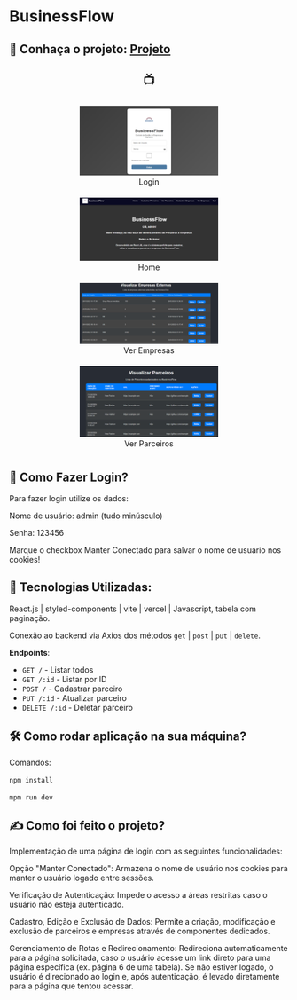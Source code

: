 # BusinessFlow

## 🚀 Conhaça o projeto: [Projeto](https://buss-zeta.vercel.app/login)

 <h2 align="center">📺</h2>

<div align="center">
   <figure style="display: inline-block; margin: 10px;">
      <img src="/public/login.png" alt="Tela de Login" width="250"/>
      <figcaption>Login</figcaption>
   </figure>
   
   <figure style="display: inline-block; margin: 10px;">
      <img src="/public/home.png" alt="Tela Inicial" width="250"/>
      <figcaption>Home</figcaption>
   </figure>

   <figure style="display: inline-block; margin: 10px;">
      <img src="/public/view-companies.png" alt="Visualização de Empresas" width="250"/>
      <figcaption>Ver Empresas</figcaption>
   </figure>

   <figure style="display: inline-block; margin: 10px;">
      <img src="/public/view-partner.png" alt="Visualização de Parceiros" width="250"/>
      <figcaption>Ver Parceiros</figcaption>
   </figure>
</div>

## 🔏 Como Fazer Login?

Para fazer login utilize os dados:

Nome de usuário: admin (tudo minúsculo)

Senha: 123456

Marque o checkbox Manter Conectado para salvar o nome de usuário nos cookies!

## 📱 Tecnologias Utilizadas:

React.js | styled-components | vite | vercel | Javascript, tabela com paginação.

Conexão ao backend via Axios dos métodos `get` | `post` | `put` | `delete`.

**Endpoints**:

- `GET /` - Listar todos
- `GET /:id` - Listar por ID
- `POST /` - Cadastrar parceiro
- `PUT /:id` - Atualizar parceiro
- `DELETE /:id` - Deletar parceiro

## 🛠️ Como rodar aplicação na sua máquina? 

Comandos:

`npm install`

`mpm run dev `

## ✍️ Como foi feito o projeto? 

Implementação de uma página de login com as seguintes funcionalidades:

Opção "Manter Conectado": Armazena o nome de usuário nos cookies para manter o usuário logado entre sessões.

Verificação de Autenticação: Impede o acesso a áreas restritas caso o usuário não esteja autenticado.

Cadastro, Edição e Exclusão de Dados: Permite a criação, modificação e exclusão de parceiros e empresas através de componentes dedicados.

Gerenciamento de Rotas e Redirecionamento: Redireciona automaticamente para a página solicitada, caso o usuário acesse um link direto para uma página específica (ex. página 6 de uma tabela). Se não estiver logado, o usuário é direcionado ao login e, após autenticação, é levado diretamente para a página que tentou acessar.
